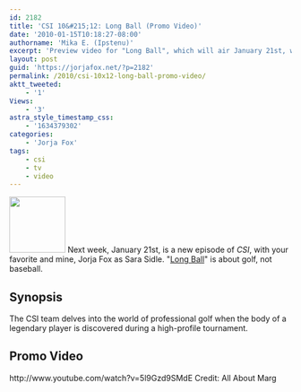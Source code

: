 ```yaml
---
id: 2182
title: 'CSI 10&#215;12: Long Ball (Promo Video)'
date: '2010-01-15T10:18:27-08:00'
authorname: 'Mika E. (Ipstenu)'
excerpt: 'Preview video for "Long Ball", which will air January 21st, with some Sara Sidle for you.'
layout: post
guid: 'https://jorjafox.net/?p=2182'
permalink: /2010/csi-10x12-long-ball-promo-video/
aktt_tweeted:
    - '1'
Views:
    - '3'
astra_style_timestamp_css:
    - '1634379302'
categories:
    - 'Jorja Fox'
tags:
    - csi
    - tv
    - video
---
```


<img src="//static.jorjafox.net/wordpress/2010/01/LongBall-100x100.png" alt="" title="LongBall" width="100" height="100" class="alignleft size-thumbnail wp-image-2183" /> Next week, January 21st, is a new episode of _CSI_, with your favorite and mine, Jorja Fox as Sara Sidle.  "<a href="https://jorjafox.net/wiki/Long_Ball">Long Ball</a>" is about golf, not baseball.

<h2>Synopsis</h2>
The CSI team delves into the world of professional golf when the body of a legendary player is discovered during a high-profile tournament.

<h2>Promo Video</h2>
http://www.youtube.com/watch?v=5l9Gzd9SMdE
Credit: All About Marg
